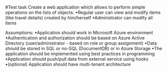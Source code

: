 #Test task
Create a web application which allows to perform simple operations on the lists of objects:
•Regular user can view and modify items (like travel details) created by him/herself
•Administrator can modify all items

Assumptions:
•Application should work in Microsoft Azure environment
•Authentication and authorization should be based on Azure Active Directory (user/administrator - based on role or group assignment)
•Data should be stored in SQL or no-SQL (DocumentDB) or in Azure Storage
•The application should be implemented using best practices in programming
•Application should push/pull data from external service using hooks
•(optional) Application should have multi-tenant architecture
